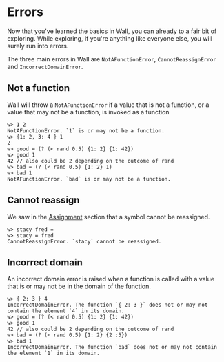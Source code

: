  # Errors

Now that you've learned the basics in Wall, you can already to a fair bit of exploring.  While exploring, if you're anything like everyone else, you will surely run into errors.

The three main errors in Wall are `NotAFunctionError`, `CannotReassignError` and `IncorrectDomainError`.

## Not a function

Wall will throw a `NotAFunctionError` if a value that is not a function, or a value that may not be a function, is invoked as a function

```
w> 1 2
NotAFunctionError. `1` is or may not be a function.
w> {1: 2, 3: 4 } 1
2
w> good = (? (< rand 0.5) {1: 2} {1: 42})
w> good 1
42 // also could be 2 depending on the outcome of rand
w> bad = (? (< rand 0.5) {1: 2} 1)
w> bad 1
NotAFunctionError. `bad` is or may not be a function.
```

## Cannot reassign

We saw in the [Assignment](./assignment) section that a symbol cannot be reassigned.

```
w> stacy fred = 
w> stacy = fred
CannotReassignError. `stacy` cannot be reassigned.
```

## Incorrect domain

An incorrect domain error is raised when a function is called with a value that is or may not be in the domain of the function.

```
w> { 2: 3 } 4
IncorrectDomainError. The function `{ 2: 3 }` does not or may not contain the element `4` in its domain.
w> good = (? (< rand 0.5) {1: 2} {1: 42})
w> good 1
42 // also could be 2 depending on the outcome of rand
w> bad = (? (< rand 0.5) {1: 2} {2 :5})
w> bad 1
IncorrectDomainError. The function `bad` does not or may not contain the element `1` in its domain.
```